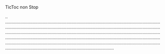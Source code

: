 TicToc non Stop

..
...................................................................................................................................................................................................................................................................................................................................................................................................................................................................................................................................................................................................................................................................................................................................
